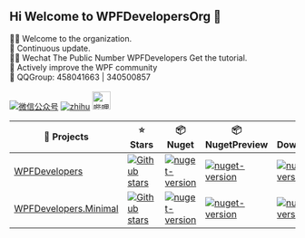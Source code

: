 ## Hi Welcome to WPFDevelopersOrg 👋

🙋‍♀️ Welcome to the organization.<br>
🌈 Continuous update.<br>
👩‍💻 Wechat The Public Number WPFDevelopers Get the tutorial.<br>
🍿 Actively improve the WPF community<br>
🧙 QQGroup: 458041663 |  340500857
<br>
<br>
<a href="https://mp.weixin.qq.com/mp/appmsgalbum?__biz=MzAwMzI4Nzc5Mg==&action=getalbum&album_id=1785824210196463617&scene=173&from_msgid=2647488877&from_itemidx=1&count=3&nolastread=1&uin=MjE2NjYzMDc1&key=c88249d6eb3dd7a7ac6fab23e3a2705107f1f78c183da6e7a0dd138aed3b4d2bd592ae78c3c69f39eb26dbf1b23a44503d2ad810c187263106e4fd744c36dfa496ba0c4ddad138aae279678f95550ff41fa12d5a3f54f5300448fcad73b3c1d89d1812fe8904f928df95002c2dff707ff51af87dcd7f821f5d229dc3f5136584&devicetype=Windows+10+x64&version=63080014&lang=zh_CN&ascene=7&acctmode=0&pass_ticket=PXEF%2FL69X6Rp8ZnSMo%2FGNqEI4HzPI%2FdsGgfRf7Fdg1k9DxsXiNf8IX7trt8MP8yi&fontgear=2"><img alt="微信公众号" src="https://mp.weixin.qq.com/misc/getico?location=-1&rand=0.39252722871304546&token=&lang=zh_CN"/></a>
<a href="https://www.zhihu.com/people/WPFDevelopers"><img alt="zhihu" src="https://static.zhihu.com/heifetz/favicon.ico"/></a>
<a href="https://b23.tv/8kERTIe"><img alt="哔哩哔哩" width="32" src="https://avatars.githubusercontent.com/u/12002442?s=200&v=4"/></a>

|  🎁 Projects   | ⭐ Stars  | 📦️ Nuget  | 📦️ NugetPreview  | ⬇️ Download |
|  ----  | ----  |----  |----  |----  |
| [WPFDevelopers](https://github.com/yanjinhuagood/WPFDevelopers)  | [![Github stars](https://img.shields.io/github/stars/yanjinhuagood/WPFDevelopers)](https://github.com/yanjinhuagood/WPFDevelopers/stargazers) | <a href="https://www.nuget.org/packages/WPFDevelopers/"><img alt="nuget-version" src="https://img.shields.io/nuget/v/WPFDevelopers?color=%23409EF"/></a> | <a href="https://www.nuget.org/packages/WPFDevelopers/"><img alt="nuget-version" src="https://img.shields.io/nuget/vpre/WPFDevelopers"/></a>| <a href="https://www.nuget.org/packages/WPFDevelopers/"><img alt="nuget-version" src="https://img.shields.io/nuget/dt/WPFDevelopers?color=%23409EF"/></a> |
| [WPFDevelopers.Minimal](https://github.com/yanjinhuagood/WPFDevelopers.Minimal)   | [![Github stars](https://img.shields.io/github/stars/yanjinhuagood/WPFDevelopers.Minimal)](https://github.com/yanjinhuagood/WPFDevelopers.Minimal/stargazers) | <a href="https://www.nuget.org/packages/WPFDevelopers.Minimal/"><img alt="nuget-version" src="https://img.shields.io/nuget/v/WPFDevelopers.Minimal?color=%23409EF"/></a>|  <a href="https://www.nuget.org/packages/WPFDevelopers.Minimal/"><img alt="nuget-version" src="https://img.shields.io/nuget/vpre/WPFDevelopers.Minimal"></img></a>  | <a href="https://www.nuget.org/packages/WPFDevelopers.Minimal/"><img alt="nuget-version" src="https://img.shields.io/nuget/dt/WPFDevelopers.Minimal?color=%23409EF"/></a> |
